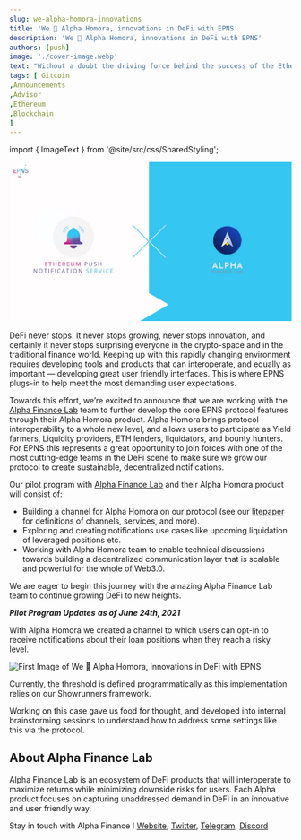 ```yaml
---
slug: we-alpha-homora-innovations
title: 'We 💖 Alpha Homora, innovations in DeFi with EPNS'
description: 'We 💖 Alpha Homora, innovations in DeFi with EPNS'
authors: [push]
image: './cover-image.webp'
text: "Without a doubt the driving force behind the success of the Ethereum blockchain is and will be the community behind it."
tags: [ Gitcoin
,Announcements
,Advisor
,Ethereum
,Blockchain
]
---
```

import { ImageText } from '@site/src/css/SharedStyling';

![Cover Image of We 💖 Alpha Homora, innovations in DeFi with EPNS](./cover-image.webp)

<!--truncate-->

DeFi never stops. It never stops growing, never stops innovation, and certainly it never stops surprising everyone in the crypto-space and in the traditional finance world. Keeping up with this rapidly changing environment requires developing tools and products that can interoperate, and equally as important — developing great user friendly interfaces. This is where EPNS plugs-in to help meet the most demanding user expectations.

Towards this effort, we’re excited to announce that we are working with the [Alpha Finance Lab](https://alphafinance.io/) team to further develop the core EPNS protocol features through their Alpha Homora product. Alpha Homora brings protocol interoperability to a whole new level, and allows users to participate as Yield farmers, Liquidity providers, ETH lenders, liquidators, and bounty hunters. For EPNS this represents a great opportunity to join forces with one of the most cutting-edge teams in the DeFi scene to make sure we grow our protocol to create sustainable, decentralized notifications.

Our pilot program with [Alpha Finance Lab](https://twitter.com/AlphaFinanceLab) and their Alpha Homora product will consist of:

*   Building a channel for Alpha Homora on our protocol (see our [litepaper](https://github.com/push-protocol/push-website/epns-whitepaper/blob/master/Ethereum%20Push%20Notification%20Service%20Litepaper.pdf) for definitions of channels, services, and more).
*   Exploring and creating notifications use cases like upcoming liquidation of leveraged positions etc.
*   Working with Alpha Homora team to enable technical discussions towards building a decentralized communication layer that is scalable and powerful for the whole of Web3.0.

We are eager to begin this journey with the amazing Alpha Finance Lab team to continue growing DeFi to new heights.

**_Pilot Program Updates_**  **_as of June 24th, 2021_**

With Alpha Homora we created a channel to which users can opt-in to receive notifications about their loan positions when they reach a risky level.

![First Image of We 💖 Alpha Homora, innovations in DeFi with EPNS](./image-1.gif)

Currently, the threshold is defined programmatically as this implementation relies on our Showrunners framework.

Working on this case gave us food for thought, and developed into internal brainstorming sessions to understand how to address some settings like this via the protocol.

**About Alpha Finance Lab**
---------------------------

Alpha Finance Lab is an ecosystem of DeFi products that will interoperate to maximize returns while minimizing downside risks for users. Each Alpha product focuses on capturing unaddressed demand in DeFi in an innovative and user friendly way.

Stay in touch with Alpha Finance ! [Website](https://blog.alphafinance.io/), [Twitter](https://twitter.com/AlphaFinanceLab), [Telegram](https://t.me/AlphaFinanceLab), [Discord](https://discord.com/invite/Z2vuKDT)
